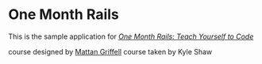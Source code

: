 # One Month Rails

This is the sample application for 
[*One Month Rails: Teach Yourself to Code*](http://onemonthrails.com)

course designed by [Mattan Griffell](http://mattangriffell.com)
course taken by Kyle Shaw
